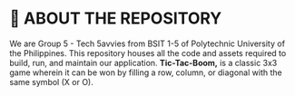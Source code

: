 # 📌 **ABOUT THE REPOSITORY**


We are Group 5 - Tech 5avvies from BSIT 1-5 of Polytechnic University of the Philippines. This repository houses all the code and assets required to build, run, and maintain our application. **Tic-Tac-Boom,** is a classic 3x3 game wherein it can be won by filling a row, column, or diagonal with the same symbol (X or O).
